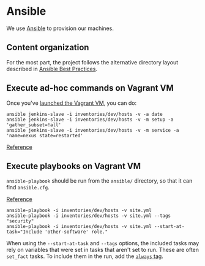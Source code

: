 # Ansible

We use [Ansible](ansible.com) to provision our machines.

## Content organization

For the most part, the project follows the alternative directory layout described in
[Ansible Best Practices](http://docs.ansible.com/ansible/playbooks_best_practices.html#alternative-directory-layout).

## Execute ad-hoc commands on Vagrant VM

Once you've [launched the Vagrant VM](../README.md#launching-nexus-server-in-a-vagrant-vm), you can do:

```
ansible jenkins-slave -i inventories/dev/hosts -v -a date
ansible jenkins-slave -i inventories/dev/hosts -v -m setup -a 'gather_subset=!all'
ansible jenkins-slave -i inventories/dev/hosts -v -m service -a 'name=nexus state=restarted'
```
[Reference](http://docs.ansible.com/ansible/intro_adhoc.html)

## Execute playbooks on Vagrant VM

`ansible-playbook` should be run from the `ansible/` directory, so that it can find `ansible.cfg`.

[Reference](http://docs.ansible.com/ansible/intro_configuration.html#configuration-file)

```
ansible-playbook -i inventories/dev/hosts -v site.yml
ansible-playbook -i inventories/dev/hosts -v site.yml --tags "security"
ansible-playbook -i inventories/dev/hosts -v site.yml --start-at-task="Include 'other-software' role."
```

When using the `--start-at-task` and `--tags` options, the included tasks may rely on variables
that were set in tasks that aren't set to run. These are often `set_fact` tasks. To include them in the run,
add the [`always` tag](http://docs.ansible.com/ansible/playbooks_tags.html#special-tags).

